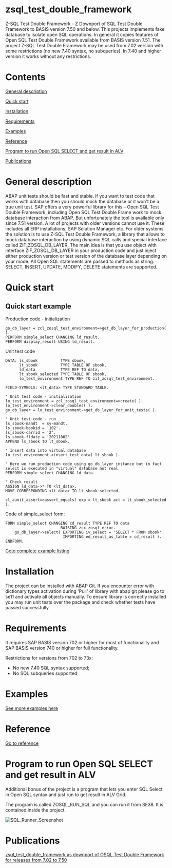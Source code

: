 # zsql_test_double_framework
Z-SQL Test Double Framework - Z Downport of SQL Test Double Framework to BASIS version 7.50 and below.
This projects implements fake database to isolate open SQL operations. In general it copies features of Open SQL Test Double Framework available from BASIS version 7.51. 
The project Z-SQL Test Double Framework may be used from 7.02 version with some restrictions (no new 7.40 syntax, no subqueries). In 7.40 and higher version it works without any restrictions.

# Contents
[General description](#General-description)

[Quick start](#Quick-start)

[Installation](#Installation)

[Requirements](#Requirements)

[Examples](docs/examples.md)

[Reference](docs/reference.md)

[Program to run Open SQL SELECT and get result in ALV](#Program-to-run-Open-SQL-SELECT-and-get-result-in-ALV)

[Publications](#Publications)

# General description
ABAP unit tests should be fast and stable. If you want to test code that works with database then you should mock the database or it won't be a true unit test. SAP offers a very powerful library for this – Open SQL Test Double Framework, including Open SQL Test Double Frame work to mock database interaction from ABAP.
But unfortunately the tool is available only since 7.51 version. A lot of projects with older versions cannot use it. These includes all ERP installations, SAP Solution Manager etc. 
For older systems the solution is to use Z-SQL Test Double Framework, a library that allows to mock database interaction by using dynamic SQL calls and special interface called ZIF_ZOSQL_DB_LAYER.
The main idea is that you use object with interface ZIF_ZOSQL_DB_LAYER in your production code and just inject either production version or test version of the database layer depending on your mode. All Open SQL statements are passed to methods as string. SELECT, INSERT, UPDATE, MODIFY, DELETE statements are supported.

# Quick start
## Quick start example
Production code - initialization

    go_db_layer = zcl_zosql_test_environment=>get_db_layer_for_production( ).
    PERFORM simple_select CHANGING ld_result.
    PERFORM display_result USING ld_result.
    
Unit test code

    DATA: ls_sbook          TYPE sbook,
          lt_sbook          TYPE TABLE OF sbook,
          ld_data           TYPE REF TO data,
          lt_sbook_selected TYPE TABLE OF sbook,
          lo_test_environment TYPE REF TO zif_zosql_test_environment.

    FIELD-SYMBOLS: <lt_data> TYPE STANDARD TABLE.

    " Unit test code - initialization
    lo_test_environment = zcl_zosql_test_environment=>create( ).
    lo_test_environment->clear_doubles( ).
    go_db_layer = lo_test_environment->get_db_layer_for_unit_tests( ).

    " Unit test code - run
    ls_sbook-mandt  = sy-mandt.
    ls_sbook-bookid = '102'.
    ls_sbook-carrid = '2'.
    ls_sbook-fldate = '20211002'.
    APPEND ls_sbook TO lt_sbook.
    
    " Insert data into virtual database
    lo_test_environment->insert_test_data( lt_sbook ).
    
    " Here we run production code using go_db_layer instance but in fact select is executed in "virtual" database not real
    PERFORM simple_select CHANGING ld_data.
    
    " Check result
    ASSIGN ld_data->* TO <lt_data>.
    MOVE-CORRESPONDING <lt_data> TO lt_sbook_selected.

    cl_aunit_assert=>assert_equals( exp = lt_sbook act = lt_sbook_selected ).
    
Code of simple_select form:

    FORM simple_select CHANGING cd_result TYPE REF TO data
                            RAISING zcx_zosql_error.
        go_db_layer->select( EXPORTING iv_select = 'SELECT * FROM sbook'
                             IMPORTING ed_result_as_table = cd_result ).
    ENDFORM.
  
[Goto complete example listing](docs/quick_start.md)
# Installation
The project can be installed with ABAP Git. If you encounter error with dictionary types activation during 'Pull' of library with abap git please go to se11 and activate all objects manually. To ensure library is correctly installed you may run unit tests over the package and check whether tests have passed successfully.

# Requirements
It requires SAP BASIS version 702 or higher for most of functionality and SAP BASIS version 740 or higher for full functionality.

Restrictions for versions from 702 to 73x:
* No new 7.40 SQL syntax supported;
* No SQL subqueries supported

# Examples
[See more examples here](docs/examples.md)

# Reference
[Go to reference](docs/reference.md)

# Program to run Open SQL SELECT and get result in ALV
Additional bonus of the project is a program that lets you enter SQL Select in Open SQL syntax and just run to get result in ALV Grid.

The program is called ZOSQL_RUN_SQL and you can run it from SE38. It is contained inside the project.

![SQL_Runner_Screenshot](https://user-images.githubusercontent.com/69163585/163735571-7fdef615-15a2-41c0-91b5-b30bb2a6f823.PNG)

# Publications
[zsql_test_double_framework as downport of OSQL Test Double Framework for releases from 7.02 to 7.50](https://blogs.sap.com/2022/05/15/zsql_test_double_framework-as-downport-of-osql-test-double-framework-for-releases-from-7.02-to-7.50)
